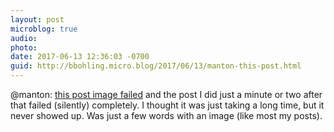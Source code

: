 ```yaml
---
layout: post
microblog: true
audio: 
photo: 
date: 2017-06-13 12:36:03 -0700
guid: http://bbohling.micro.blog/2017/06/13/manton-this-post.html
---
```

@manton: [this post image failed](http://bbohling.micro.blog/2017/06/13/this-arrived-today.html) and the post I did just a minute or two after that failed (silently) completely. I thought it was just taking a long time, but it never showed up. Was just a few words with an image (like most my posts).
